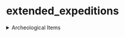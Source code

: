# extended_expeditions

<details>
  <summary>Archeological Items</summary>
          <details>
            <summary>Old World Items</summary>
            <details>
              <summary>Common Items</summary>
            </details>
          </details>
</details>

